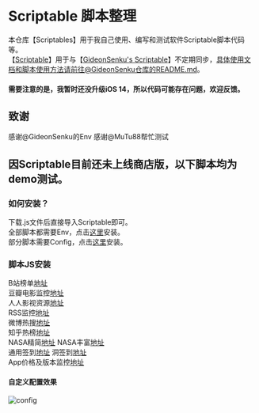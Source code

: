 # Scriptable 脚本整理
本仓库【Scriptables】用于我自己使用、编写和测试软件Scriptable脚本代码等。  
【[Scriptable](https://github.com/evilbutcher/Scriptable)】用于与【[GideonSenku's Scriptable](https://github.com/GideonSenku/Scriptable)】不定期同步，具体使用文档和脚本使用方法请前往@GideonSenku仓库的README.md。  
#### 需要注意的是，我暂时还没升级iOS 14，所以代码可能存在问题，欢迎反馈。
## 致谢
感谢@GideonSenku的Env
感谢@MuTu88帮忙测试
## 因Scriptable目前还未上线商店版，以下脚本均为demo测试。 
### 如何安装？
下载.js文件后直接导入Scriptable即可。  
全部脚本都需要Env，点击[这里](https://github.com/evilbutcher/Scriptables/blob/master/Env.js)安装。  
部分脚本需要Config，点击[这里](https://github.com/evilbutcher/Scriptables/blob/master/Config.js)安装。  
### 脚本JS安装
B站榜单[地址](https://github.com/evilbutcher/Scriptables/blob/master/BilibiliMonitor.js)  
豆瓣电影监控[地址](https://github.com/evilbutcher/Scriptables/blob/master/DoubanMonitor.js)  
人人影视资源[地址](https://github.com/evilbutcher/Scriptables/blob/master/RRShareMonitor.js)  
RSS监控[地址](https://github.com/evilbutcher/Scriptables/blob/master/RSSMonitor.js)  
微博热搜[地址](https://github.com/evilbutcher/Scriptables/blob/master/WeiboMonitor.js)  
知乎热榜[地址](https://github.com/evilbutcher/Scriptables/blob/master/ZhihuMonitor.js)  
NASA精简[地址](https://github.com/evilbutcher/Scriptables/blob/master/NASA.js)
NASA丰富[地址](https://github.com/evilbutcher/Scriptables/blob/master/NASAwDetail.js)  
通用签到[地址](https://github.com/evilbutcher/Scriptables/blob/master/Checkin.js)
洞签到[地址](https://github.com/evilbutcher/Scriptables/master/Dler%20Cloud.js)  
App价格及版本监控[地址](https://github.com/evilbutcher/Scriptables/blob/master/AppPriceMonitor.js)
#### 自定义配置效果
![config](https://github.com/evilbutcher/Scriptables/blob/master/picture/config.gif)

